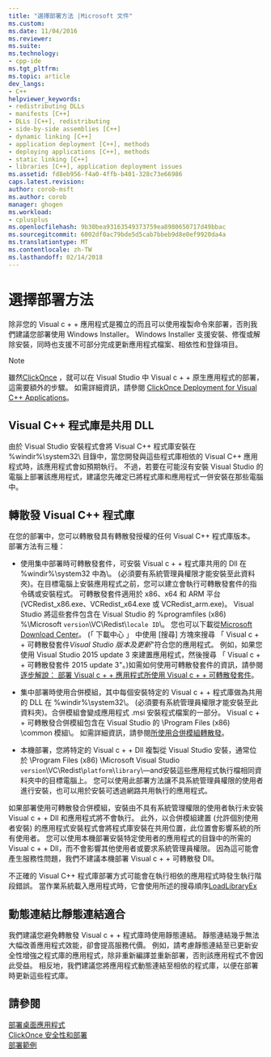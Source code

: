 ```yaml
---
title: "選擇部署方法 |Microsoft 文件"
ms.custom: 
ms.date: 11/04/2016
ms.reviewer: 
ms.suite: 
ms.technology:
- cpp-ide
ms.tgt_pltfrm: 
ms.topic: article
dev_langs:
- C++
helpviewer_keywords:
- redistributing DLLs
- manifests [C++]
- DLLs [C++], redistributing
- side-by-side assemblies [C++]
- dynamic linking [C++]
- application deployment [C++], methods
- deploying applications [C++], methods
- static linking [C++]
- libraries [C++], application deployment issues
ms.assetid: fd8eb956-f4a0-4ffb-b401-328c73e66986
caps.latest.revision: 
author: corob-msft
ms.author: corob
manager: ghogen
ms.workload:
- cplusplus
ms.openlocfilehash: 9b30bea93163549373759ea8980650717d49bbac
ms.sourcegitcommit: 6002df0ac79bde5d5cab7bbeb9d8e0ef9920da4a
ms.translationtype: MT
ms.contentlocale: zh-TW
ms.lasthandoff: 02/14/2018
---
```

# <a name="choosing-a-deployment-method"></a>選擇部署方法
除非您的 Visual c + + 應用程式是獨立的而且可以使用複製命令來部署，否則我們建議您部署使用 Windows Installer。 Windows Installer 支援安裝、修復或解除安裝，同時也支援不可部分完成更新應用程式檔案、相依性和登錄項目。  
  
> [!NOTE]
>  雖然[ClickOnce](/visualstudio/deployment/clickonce-security-and-deployment) ，就可以在 Visual Studio 中 Visual c + + 原生應用程式的部署，這需要額外的步驟。 如需詳細資訊，請參閱 [ClickOnce Deployment for Visual C++ Applications](../ide/clickonce-deployment-for-visual-cpp-applications.md)。  
  
## <a name="visual-c-libraries-are-shared-dlls"></a>Visual C++ 程式庫是共用 DLL  
 由於 Visual Studio 安裝程式會將 Visual C++ 程式庫安裝在 %windir%\system32\ 目錄中，當您開發與這些程式庫相依的 Visual C++ 應用程式時，該應用程式會如預期執行。 不過，若要在可能沒有安裝 Visual Studio 的電腦上部署該應用程式，建議您先確定已將程式庫和應用程式一併安裝在那些電腦中。  
  
## <a name="redistributing-visual-c-libraries"></a>轉散發 Visual C++ 程式庫  
 在您的部署中，您可以轉散發具有轉散發授權的任何 Visual C++ 程式庫版本。 部署方法有三種：  
  
-   使用集中部署時可轉散發套件，可安裝 Visual c + + 程式庫共用的 Dll 在 %windir%\system32 中為\\。 (必須要有系統管理員權限才能安裝至此資料夾)。在目標電腦上安裝應用程式之前，您可以建立會執行可轉散發套件的指令碼或安裝程式。 可轉散發套件適用於 x86、x64 和 ARM 平台 (VCRedist_x86.exe、VCRedist_x64.exe 或 VCRedist_arm.exe)。 Visual Studio 將這些套件包含在 Visual Studio 的 %programfiles (x86) %\Microsoft `version`\VC\Redist\\`locale ID`\\。 您也可以下載從[Microsoft Download Center](http://go.microsoft.com/fwlink/p/?linkid=132793)。 (「 下載中心 」 中使用 [搜尋] 方塊來搜尋 「 Visual c + + 可轉散發套件*Visual Studio 版本及更新*"符合您的應用程式。 例如，如果您使用 Visual Studio 2015 update 3 來建置應用程式，然後搜尋 「 Visual c + + 可轉散發套件 2015 update 3"。)如需如何使用可轉散發套件的資訊，請參閱[逐步解說： 部署 Visual c + + 應用程式所使用 Visual c + + 可轉散發套件](../ide/deploying-visual-cpp-application-by-using-the-vcpp-redistributable-package.md)。  
  
-   集中部署時使用合併模組，其中每個安裝特定的 Visual c + + 程式庫做為共用的 DLL 在 %windir%\system32\\。 (必須要有系統管理員權限才能安裝至此資料夾)。合併模組會變成應用程式 .msi 安裝程式檔案的一部分。 Visual c + + 可轉散發合併模組包含在 Visual Studio 的 \Program Files (x86) \common 模組\\。 如需詳細資訊，請參閱[所使用合併模組轉散發](../ide/redistributing-components-by-using-merge-modules.md)。  
  
-   本機部署，您將特定的 Visual c + + Dll 複製從 Visual Studio 安裝，通常位於 \Program Files (x86) \Microsoft Visual Studio `version`\VC\Redist\\`platform`\\`library`\—and安裝這些應用程式執行檔相同資料夾中的目標電腦上。 您可以使用此部署方法讓不具系統管理員權限的使用者進行安裝，也可以用於安裝可透過網路共用執行的應用程式。  
  
 如果部署使用可轉散發合併模組，安裝由不具有系統管理權限的使用者執行未安裝 Visual c + + Dll 和應用程式將不會執行。 此外，以合併模組建置 (允許個別使用者安裝) 的應用程式安裝程式會將程式庫安裝在共用位置，此位置會影響系統的所有使用者。 您可以使用本機部署安裝特定使用者的應用程式的目錄中的所需的 Visual c + + Dll，而不會影響其他使用者或要求系統管理員權限。 因為這可能會產生服務性問題，我們不建議本機部署 Visual c + + 可轉散發 Dll。  
  
 不正確的 Visual C++ 程式庫部署方式可能會在執行相依的應用程式時發生執行階段錯誤。 當作業系統載入應用程式時，它會使用所述的搜尋順序[LoadLibraryEx](http://go.microsoft.com/fwlink/p/?linkid=132792)  
  
## <a name="dynamic-linking-is-better-than-static-linking"></a>動態連結比靜態連結適合  
 我們建議您避免轉散發 Visual c + + 程式庫時使用靜態連結。 靜態連結幾乎無法大幅改善應用程式效能，卻會提高服務代價。 例如，請考慮靜態連結至已更新安全性增強之程式庫的應用程式，除非重新編譯並重新部署，否則該應用程式不會因此受益。 相反地，我們建議您將應用程式動態連結至相依的程式庫，以便在部署時更新這些程式庫。  
  
## <a name="see-also"></a>請參閱  
 [部署桌面應用程式](../ide/deploying-native-desktop-applications-visual-cpp.md)   
 [ClickOnce 安全性和部署](/visualstudio/deployment/clickonce-security-and-deployment)   
 [部署範例](../ide/deployment-examples.md)